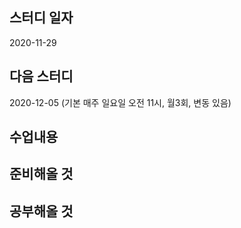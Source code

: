 스터디 일자
----------
2020-11-29

다음 스터디 
----------
2020-12-05 (기본 매주 일요일 오전 11시, 월3회, 변동 있음) 

수업내용
-----------

준비해올 것
--------------


공부해올 것
------------


